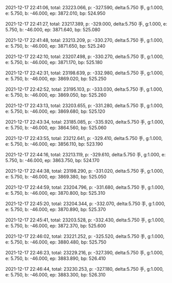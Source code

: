 2021-12-17 22:41:06, total: 23223.066, p: -327.590, delta:5.750 手, g:1.000, e: 5.750, b: -46.000, ep: 3872.010, bp: 524.950

2021-12-17 22:41:27, total: 23217.389, p: -329.000, delta:5.750 手, g:1.000, e: 5.750, b: -46.000, ep: 3871.640, bp: 525.080

2021-12-17 22:41:48, total: 23213.209, p: -330.270, delta:5.750 手, g:1.000, e: 5.750, b: -46.000, ep: 3871.650, bp: 525.240

2021-12-17 22:42:10, total: 23207.498, p: -330.270, delta:5.750 手, g:1.000, e: 5.750, b: -46.000, ep: 3871.170, bp: 525.180

2021-12-17 22:42:31, total: 23198.639, p: -332.980, delta:5.750 手, g:1.000, e: 5.750, b: -46.000, ep: 3869.020, bp: 525.250

2021-12-17 22:42:52, total: 23195.103, p: -333.030, delta:5.750 手, g:1.000, e: 5.750, b: -46.000, ep: 3869.050, bp: 525.260

2021-12-17 22:43:13, total: 23203.655, p: -331.280, delta:5.750 手, g:1.000, e: 5.750, b: -46.000, ep: 3869.680, bp: 525.120

2021-12-17 22:43:34, total: 23185.085, p: -335.920, delta:5.750 手, g:1.000, e: 5.750, b: -46.000, ep: 3864.560, bp: 525.060

2021-12-17 22:43:55, total: 23212.641, p: -329.410, delta:5.750 手, g:1.000, e: 5.750, b: -46.000, ep: 3856.110, bp: 523.190

2021-12-17 22:44:16, total: 23213.119, p: -329.610, delta:5.750 手, g:1.000, e: 5.750, b: -46.000, ep: 3863.750, bp: 524.170

2021-12-17 22:44:38, total: 23198.290, p: -331.020, delta:5.750 手, g:1.000, e: 5.750, b: -46.000, ep: 3869.380, bp: 525.050

2021-12-17 22:44:59, total: 23204.796, p: -331.680, delta:5.750 手, g:1.000, e: 5.750, b: -46.000, ep: 3870.800, bp: 525.310

2021-12-17 22:45:20, total: 23204.344, p: -332.070, delta:5.750 手, g:1.000, e: 5.750, b: -46.000, ep: 3870.890, bp: 525.370

2021-12-17 22:45:41, total: 23203.528, p: -332.430, delta:5.750 手, g:1.000, e: 5.750, b: -46.000, ep: 3872.370, bp: 525.600

2021-12-17 22:46:02, total: 23221.252, p: -325.520, delta:5.750 手, g:1.000, e: 5.750, b: -46.000, ep: 3880.480, bp: 525.750

2021-12-17 22:46:23, total: 23229.216, p: -327.390, delta:5.750 手, g:1.000, e: 5.750, b: -46.000, ep: 3883.890, bp: 526.410

2021-12-17 22:46:44, total: 23230.253, p: -327.180, delta:5.750 手, g:1.000, e: 5.750, b: -46.000, ep: 3883.300, bp: 526.310